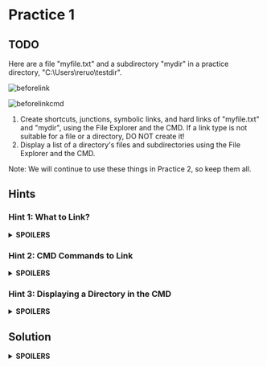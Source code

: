 # Practice 1
## TODO
Here are a file "myfile.txt" and a subdirectory "mydir" in a practice directory, "C:\Users\reruo\testdir".

![beforelink](https://github.com/reruo321/OS-Self-Study/assets/48712088/1084f229-1f99-4505-82ca-c2bc53a895af)

![beforelinkcmd](https://github.com/reruo321/OS-Self-Study/assets/48712088/92553531-a8fc-4ed4-8dc8-21198bc7500c)

1. Create shortcuts, junctions, symbolic links, and hard links of "myfile.txt" and "mydir", using the File Explorer and the CMD. If a link type is not suitable for a file or a directory, DO NOT create it!
2. Display a list of a directory's files and subdirectories using the File Explorer and the CMD.

Note: We will continue to use these things in Practice 2, so keep them all.

## Hints
### Hint 1: What to Link?
<details>
  <summary><b>SPOILERS</b></summary>

| | Shortcut | Junction | Symbolic Link | Hard Link |
|:-:|:-:|:-:|:-:|:-:|
| File Linking | O | X | O | O |
| Directory Linking | O | O | O | X |

We should create total 6 links.

</details>

### Hint 2: CMD Commands to Link
<details>
  <summary><b>SPOILERS</b></summary>

1. Shortcut:

    * File: Right-click the file and create.
    * Direcotry: Right-click the directory and create.

2. Junction:

    * File: -
    * Directory: Use the CMD
   
          mklink /j "YOUR_LINK" "TARGET_DIRECTORY"

3. Symbolic Link:

    * File: Use the CMD

          mklink "YOUR_LINK" "TARGET_FILE"

    * Directory: Use the CMD
   
          mklink /d "YOUR_LINK" "TARGET_DIRECTORY"

4. Hard Link:

    * File: Use the CMD

          mklink /h "YOUR_LINK" "TARGET_FILE"

    * Directory: -

</details>

### Hint 3: Displaying a Directory in the CMD
<details>
  <summary><b>SPOILERS</b></summary>

Type `dir` to display a list of a directory's files and subdirectories.

</details>

## Solution
<details>
  <summary><b>SPOILERS</b></summary>

1. Shortcut:

![shortmake](https://github.com/reruo321/OS-Self-Study/assets/48712088/4ea4af7f-afbf-432f-8e66-f6b67860a2d4)

(The option says "Create shortcut".)

2. Junction:

![junction](https://github.com/reruo321/OS-Self-Study/assets/48712088/1d5625c2-d8a2-422b-ab6a-9e20432a700a)

3. Symbolic Link:

![symfile](https://github.com/reruo321/OS-Self-Study/assets/48712088/f85b0c19-c65f-46d3-aec9-388b616dfcb6)

![symdir](https://github.com/reruo321/OS-Self-Study/assets/48712088/28c30b16-779a-438b-844b-3e041a5d7354)

4. Hard Link:

![hard](https://github.com/reruo321/OS-Self-Study/assets/48712088/3a93553b-6090-4eff-815c-3e938e2d34ae)

### Result


![afterlink](https://github.com/reruo321/OS-Self-Study/assets/48712088/c8f5beab-348b-4a1c-bb45-16abb44abdee)

![afterlinkcmd](https://github.com/reruo321/OS-Self-Study/assets/48712088/9e37d3bd-ce56-4bcb-a761-bc51a7225310)

</details>
